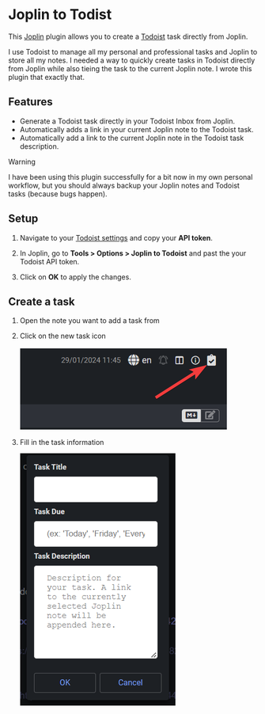 # Joplin to Todist

This [Joplin](https://joplinapp.org/) plugin allows you to create a [Todoist](https://todoist.com) task directly from Joplin.

I use Todoist to manage all my personal and professional tasks and Joplin to store all my notes. I needed a way to quickly create tasks in Todoist directly from Joplin while also tieing the task to the current Joplin note. I wrote this plugin that exactly that.

## Features

- Generate a Todoist task directly in your Todoist Inbox from Joplin.
- Automatically adds a link in your current Joplin note to the Todoist task.
- Automatically add a link to the current Joplin note in the Todoist task description.

> [!WARNING]
> I have been using this plugin successfully for a bit now in my own personal workflow, but you should always backup your Joplin notes and Todoist tasks (because bugs happen).

## Setup

1. Navigate to your [Todoist settings](https://app.todoist.com/app/settings/integrations/developer) and copy your **API token**.

1. In Joplin, go to **Tools > Options > Joplin to Todoist** and past the your Todoist API token.

1. Click on **OK** to apply the changes.

## Create a task

1. Open the note you want to add a task from
1. Click on the new task icon

    ![new-task-button](/screenshots/add-task-button.png)

1. Fill in the task information

    ![new-task-dialog](/screenshots/new-task-dialog.png)